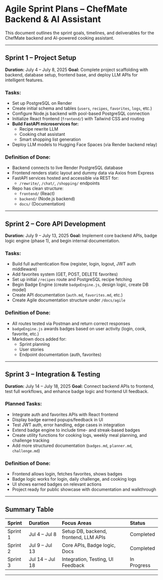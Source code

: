 # Agile Sprint Plans – ChefMate Backend & AI Assistant

This document outlines the sprint goals, timelines, and deliverables for the ChefMate backend and AI-powered cooking assistant.

---

## Sprint 1 – Project Setup

**Duration:** July 4 – July 8, 2025
**Goal:** Complete project scaffolding with backend, database setup, frontend base, and deploy LLM APIs for intelligent features.

### Tasks:

* Set up PostgreSQL on Render
* Create initial schema and tables (`users`, `recipes`, `favorites`, `logs`, etc.)
* Configure Node.js backend with pool-based PostgreSQL connection
* Initialize React frontend (`frontend/`) with Tailwind CSS and routing
* **Build FastAPI microservices for:**
    * Recipe rewrite LLM
    * Cooking chat assistant
    * Smart shopping list generation
* Deploy LLM models to Hugging Face Spaces (via Render backend relay)

### Definition of Done:

* Backend connects to live Render PostgreSQL database
* Frontend renders static layout and dummy data via Axios from Express
* FastAPI services hosted and accessible via REST for:
    * `/rewrite/`, `/chat/`, `/shopping/` endpoints
* Repo has clean structure:
    * `frontend/` (React)
    * `backend/`  (Node.js backend)
    * `docs/`     (Documentation)


---

## Sprint 2 – Core API Development

**Duration:** July 9 – July 13, 2025
**Goal:** Implement core backend APIs, badge logic engine (phase 1), and begin internal documentation.

### Tasks:

* Build full authentication flow (register, login, logout, JWT auth middleware)
* Add favorites system (GET, POST, DELETE favorites)
* Set up initial `/recipes` route and PostgreSQL recipe fetching
* Begin Badge Engine (create `badgeEngine.js`, design logic, create DB model)
* Create API documentation (`auth.md`, `favorites.md`, etc.)
* Create Agile documentation structure under `/docs/agile`

### Definition of Done:

* All routes tested via Postman and return correct responses
* `badgeEngine.js` awards badges based on user activity (login, cook, favorite, etc.)
* Markdown docs added for:
    * Sprint planning
    * User stories
    * Endpoint documentation (auth, favorites)

---

## Sprint 3 – Integration & Testing

**Duration:** July 14 – July 18, 2025
**Goal:** Connect backend APIs to frontend, test full workflows, and enhance badge logic and frontend UI feedback.

### Planned Tasks:

* Integrate auth and favorites APIs with React frontend
* Display badge earned popups/feedback in UI
* Test JWT auth, error handling, edge cases in integration
* Extend badge engine to include time- and streak-based badges
* Create utility functions for cooking logs, weekly meal planning, and challenge tracking
* Add more structured documentation (`badges.md`, `planner.md`, `challenge.md`)

### Definition of Done:

* Frontend allows login, fetches favorites, shows badges
* Badge logic works for login, daily challenge, and cooking logs
* UI shows earned badges on relevant actions
* Project ready for public showcase with documentation and walkthrough

---

## Summary Table

| Sprint       | Duration      | Focus Areas                            | Status       |
| :----------- | :------------ | :------------------------------------- | :----------- |
| Sprint 1     | Jul 4 – Jul 8 | Setup DB, backend, frontend, LLM APIs  | Completed    |
| Sprint 2     | Jul 9 – Jul 13| Core APIs, Badge logic, Docs           | Completed    |
| Sprint 3     | Jul 14 – Jul 18| Integration, Testing, UI Feedback      | In Progress  |

---

